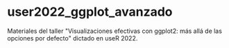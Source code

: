 # user2022_ggplot_avanzado
Materiales del taller "Visualizaciones efectivas con ggplot2: más allá de las opciones por defecto" dictado en useR 2022.
